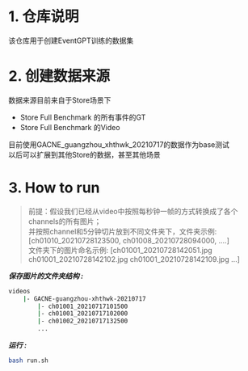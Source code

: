 # 1. 仓库说明
该仓库用于创建EventGPT训练的数据集

# 2. 创建数据来源
数据来源目前来自于Store场景下
- Store Full Benchmark 的所有事件的GT
- Store Full Benchmark 的Video

目前使用GACNE_guangzhou_xhthwk_20210717的数据作为base测试  
以后可以扩展到其他Store的数据，甚至其他场景

# 3. How to run
>前提：假设我们已经从video中按照每秒钟一帧的方式转换成了各个channels的所有图片；  
>并按照channel和5分钟切片放到不同文件夹下，文件夹示例: [ch01010_20210728123500, ch01008_20210728094000, ....]  
>文件夹下的图片命名示例: [ch01001_20210728142051.jpg  ch01001_20210728142102.jpg  ch01001_20210728142109.jpg ...]  

***保存图片的文件夹结构 :***
```bash
videos
    |- GACNE-guangzhou-xhthwk-20210717
        |- ch01001_20210717101500
        |- ch01001_20210717102000
        |- ch01002_20210717132500
        ...
```

***运行 :***

```bash
bash run.sh
```


